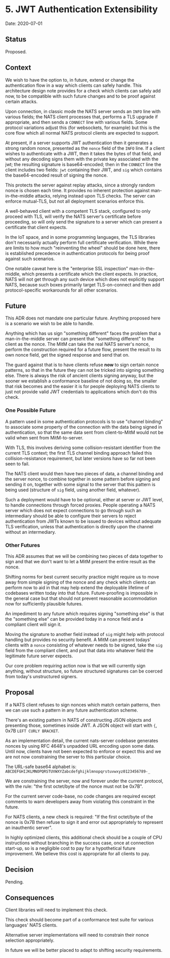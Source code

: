 # 5. JWT Authentication Extensibility

Date: 2020-07-01

## Status

Proposed.


## Context

We wish to have the option to, in future, extend or change the authentication
flow in a way which clients can safely handle.  This architecture design note
provides for a check which clients can safely add now, to be compatible with
such future changes and to be proof against certain attacks.

Upon connection, in classic mode the NATS server sends an `INFO` line with
various fields; the NATS client processes that, performs a TLS upgrade if
appropriate, and then sends a `CONNECT` line with various fields.
Some protocol variations adjust this (for websockets, for example) but this is
the core flow which all normal NATS protocol clients are expected to support.

At present, if a server supports JWT authentication then it generates a strong
random nonce, presented as the `nonce` field of the `INFO` line.  If a client
wishes to authenticate with a JWT, then it takes the bytes of that field, and
without any decoding signs them with the private key associated with the jwt;
the resulting signature is base64-encoded; then in the `CONNECT` line the
client includes two fields: `jwt` containing their JWT, and `sig` which
contains the base64-encoded result of signing the nonce.

This protects the server against replay attacks, since a strongly random nonce
is chosen each time.  It provides no inherent protection against
man-in-the-middle attacks, relying instead upon TLS checks.  The server can
enforce mutual-TLS, but not all deployment scenarios enforce this.

A well-behaved client with a competent TLS stack, configured to only proceed
with TLS, will verify the NATS server's certificate before proceeding, so will
only send the signature to a server which can present a certificate that
client expects.

In the IoT space, and in some programming languages, the TLS libraries don't
necessarily actually perform full certificate verification.  While there are
limits to how much "reinventing the wheel" should be done here, there is
established precedence in authentication protocols for being proof against
such scenarios.

One notable caveat here is the "enterprise SSL inspection" man-in-the-middle,
which presents a certificate which the client expects.  In practice, NATS will
not get through any such device which does not explicitly support NATS,
because such boxes primarily target TLS-on-connect and then add
protocol-specific workarounds for all other scenarios.


## Future

This ADR does not mandate one particular future.  Anything proposed here is a
scenario we wish to be able to handle.

Anything which has us sign "something different" faces the problem that a
man-in-the-middle server can present that "something different" to the client
as the nonce.  The MitM can take the real NATS server's nonce, perform the
construction required for a future flow, present the result to its own nonce
field, get the signed response and send that on.

The guard against that is to have clients refuse **now** to sign certain nonce
patterns, so that in the future they can not be tricked into signing something
else.  There is always the risk of ancient clients signing anyway, but the
sooner we establish a conformance baseline of not doing so, the smaller that
risk becomes and the easier it is for people deploying NATS clients to just
not provide valid JWT credentials to applications which don't do this check.

### One Possible Future

A pattern used in some authentication protocols is to use "channel binding" to
associate some property of the connection with the data being signed in
authentication, so that the same data sent from client-to-MitM would not be
valid when sent from MitM-to-server.

With TLS, this involves deriving some collision-resistant identifier from the
current TLS context; the first TLS channel binding approach failed this
collision-resistance requirement, but later versions have so far not been seen
to fail.

The NATS client would then have two pieces of data, a channel binding and the
server nonce, to combine together in some pattern before signing and sending
it on, together with some signal to the server that this pattern is being used
(structure of `sig` field, using another field, whatever).

Such a deployment would have to be optional, either at server or JWT level, to
handle connections through forced proxies.  People operating a NATS server
which does not expect connections to go through such an intermediary should be
able to configure their servers to reject authentication from JWTs known to be
issued to devices without adequate TLS verification, unless that
authentication is directly upon the channel without an intermediary.


### Other Futures

This ADR assumes that we will be combining two pieces of data together to sign
and that we don't want to let a MitM present the entire result as the nonce.

Shifting norms for best current security practice might require us to move
away from simple signing of the nonce and any check which clients can perform
now to aid in that may help extend the deployable lifetime of codebases
written today into that future.  Future-proofing is impossible in the general
case but that should not prevent reasonable accommodation now for sufficiently
plausible futures.

An impediment to any future which requires signing "something else" is that
the "something else" can be provided today in a nonce field and a compliant
client will sign it.

Moving the signature to another field instead of `sig` might help with
protocol handling but provides no security benefit.  A MitM can present
todays' clients with a `nonce` consisting of whatever needs to be signed, take
the `sig` field from the compliant client, and put that data into whatever
field the legitimate future server expects.

Our core problem requiring action now is that we will currently sign anything,
without structure, so future structured signatures can be coerced from
today's unstructured signers.


## Proposal

If a NATS client refuses to sign nonces which match certain patterns, then we
can use such a pattern in any future authentication scheme.

There's an existing pattern in NATS of constructing JSON objects and
presenting those, sometimes inside JWT.  A JSON object will start with `{`,
0x7B `LEFT CURLY BRACKET`.

As an implementation detail, the current nats-server codebase generates nonces
by using RFC 4648's unpadded URL encoding upon some data.  Until now, clients
have not been expected to enforce or expect this and we are not now
constraining the server to this particular choice.

The URL-safe base64 alphabet is:
`ABCDEFGHIJKLMNOPQRSTUVWXYZabcdefghijklmnopqrstuvwxyz0123456789-_`

We are constraining the server, now and forever under the current protocol,
with the rule: "the first octet/byte of the nonce must not be 0x7B".

For the current server code-base, no code changes are required except comments
to warn developers away from violating this constraint in the future.

For NATS clients, a new check is required: "If the first octet/byte of the
nonce is 0x7B then refuse to sign it and error out appropriately to represent
an inauthentic server".

In highly optimized clients, this additional check should be a couple of CPU
instructions without branching in the success case, once at connection
start-up, so is a negligible cost to pay for a hypothetical future
improvement.  We believe this cost is appropriate for all clients to pay.


## Decision

Pending.


## Consequences

Client libraries will need to implement this check.

This check should become part of a conformance test suite for various
languages' NATS clients.

Alternative server implementations will need to constrain their nonce
selection appropriately.

In future we will be better placed to adapt to shifting security requirements.

